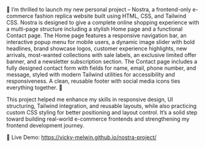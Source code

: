 🚀 I’m thrilled to launch my new personal project – Nostra, a frontend-only e-commerce fashion replica website built using HTML, CSS, and Tailwind CSS. Nostra is designed to give a complete online shopping experience with a multi-page structure including a stylish Home page and a functional Contact page. The Home page features a responsive navigation bar, an interactive popup menu for mobile users, a dynamic image slider with bold headlines, brand showcase logos, customer experience highlights, new arrivals, most-wanted collections with sale labels, an exclusive limited offer banner, and a newsletter subscription section. The Contact page includes a fully designed contact form with fields for name, email, phone number, and message, styled with modern Tailwind utilities for accessibility and responsiveness. A clean, reusable footer with social media icons ties everything together. 🌟

This project helped me enhance my skills in responsive design, UI structuring, Tailwind integration, and reusable layouts, while also practicing custom CSS styling for better positioning and layout control. It’s a solid step toward building real-world e-commerce frontends and strengthening my frontend development journey.

🔗 Live Demo: https://vicky-melwin.github.io/nostra-project/
